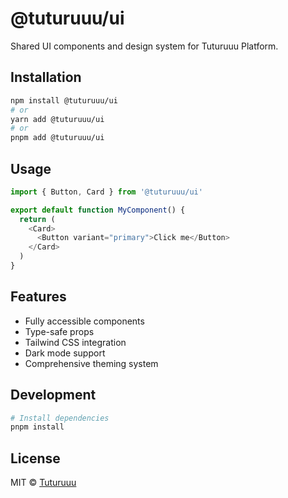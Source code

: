 # @tuturuuu/ui

Shared UI components and design system for Tuturuuu Platform.

## Installation

```bash
npm install @tuturuuu/ui
# or
yarn add @tuturuuu/ui
# or
pnpm add @tuturuuu/ui
```

## Usage

```typescript
import { Button, Card } from '@tuturuuu/ui'

export default function MyComponent() {
  return (
    <Card>
      <Button variant="primary">Click me</Button>
    </Card>
  )
}
```

## Features

- Fully accessible components
- Type-safe props
- Tailwind CSS integration
- Dark mode support
- Comprehensive theming system

## Development

```bash
# Install dependencies
pnpm install
```

## License

MIT © [Tuturuuu](https://github.com/tutur3u)
